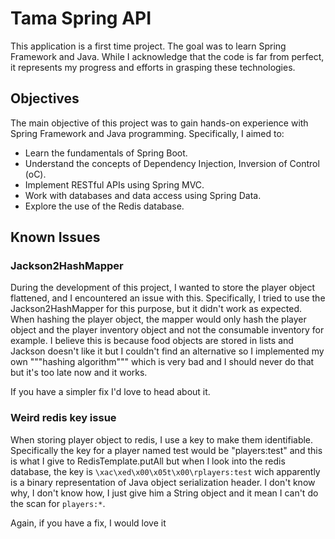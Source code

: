 # Tama Spring API

This application is a first time project. The goal was to learn Spring Framework and Java. While I acknowledge that the code is far from perfect, it represents my progress and efforts in grasping these technologies.

## Objectives

The main objective of this project was to gain hands-on experience with Spring Framework and Java programming. Specifically, I aimed to:

- Learn the fundamentals of Spring Boot.
- Understand the concepts of Dependency Injection, Inversion of Control (oC).
- Implement RESTful APIs using Spring MVC.
- Work with databases and data access using Spring Data.
- Explore the use of the Redis database.

## Known Issues

### Jackson2HashMapper

During the development of this project, I wanted to store the player object flattened, and I encountered an issue with this. Specifically, I tried to use the Jackson2HashMapper for this purpose, but it didn't work as expected. When hashing the player object, the mapper would only hash the player object and the player inventory object and not the consumable inventory for example. I believe this is because food objects are stored in lists and Jackson doesn't like it but I couldn't find an alternative so I implemented my own """hashing algorithm""" which is very bad and I should never do that but it's too late now and it works.

If you have a simpler fix I'd love to head about it.

### Weird redis key issue

When storing player object to redis, I use a key to make them identifiable. Specifically the key for a player named test would be "players:test" and this is what I give to RedisTemplate.putAll but when I look into the redis database, the key is `\xac\xed\x00\x05t\x00\rplayers:test` wich apparently is a binary representation of Java object serialization header. I don't know why, I don't know how, I just give him a String object and it mean I can't do the scan for `players:*`.

Again, if you have a fix, I would love it